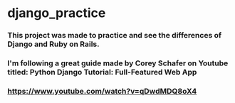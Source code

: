 # django_practice

### This project was made to practice and see the differences of Django and Ruby on Rails. 
### I'm following a great guide made by Corey Schafer on Youtube titled: Python Django Tutorial: Full-Featured Web App
### https://www.youtube.com/watch?v=qDwdMDQ8oX4

